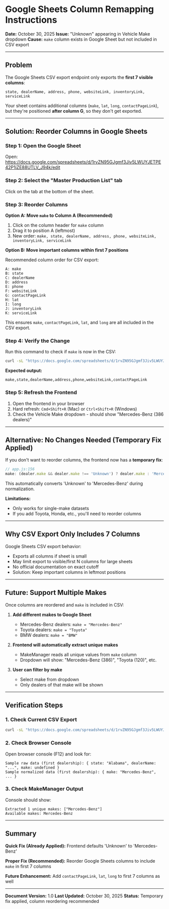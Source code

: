 # Google Sheets Column Remapping Instructions

**Date:** October 30, 2025
**Issue:** "Unknown" appearing in Vehicle Make dropdown
**Cause:** `make` column exists in Google Sheet but not included in CSV export

---

## Problem

The Google Sheets CSV export endpoint only exports the **first 7 visible columns**:
```
state, dealerName, address, phone, websiteLink, inventoryLink, serviceLink
```

Your sheet contains additional columns (`make`, `lat`, `long`, `contactPageLink`), but they're positioned **after column G**, so they don't get exported.

---

## Solution: Reorder Columns in Google Sheets

### Step 1: Open the Google Sheet
Open: https://docs.google.com/spreadsheets/d/1rvZN95GJgmf3Jiv5LWUYJETPE42P1iZE88UTLV_J94k/edit

### Step 2: Select the "Master Production List" tab
Click on the tab at the bottom of the sheet.

### Step 3: Reorder Columns

**Option A: Move `make` to Column A (Recommended)**

1. Click on the column header for `make` column
2. Drag it to position A (leftmost)
3. New order: `make, state, dealerName, address, phone, websiteLink, inventoryLink, serviceLink`

**Option B: Move important columns within first 7 positions**

Recommended column order for CSV export:
```
A: make
B: state
C: dealerName
D: address
E: phone
F: websiteLink
G: contactPageLink
H: lat
I: long
J: inventoryLink
K: serviceLink
```

This ensures `make`, `contactPageLink`, `lat`, and `long` are all included in the CSV export.

### Step 4: Verify the Change

Run this command to check if `make` is now in the CSV:
```bash
curl -sL "https://docs.google.com/spreadsheets/d/1rvZN95GJgmf3Jiv5LWUYJETPE42P1iZE88UTLV_J94k/export?format=csv&gid=0" | head -1
```

**Expected output:**
```
make,state,dealerName,address,phone,websiteLink,contactPageLink
```

### Step 5: Refresh the Frontend

1. Open the frontend in your browser
2. Hard refresh: `Cmd+Shift+R` (Mac) or `Ctrl+Shift+R` (Windows)
3. Check the Vehicle Make dropdown - should show "Mercedes-Benz (386 dealers)"

---

## Alternative: No Changes Needed (Temporary Fix Applied)

If you don't want to reorder columns, the frontend now has a **temporary fix**:

```javascript
// app.js:156
make: (dealer.make && dealer.make !== 'Unknown') ? dealer.make : 'Mercedes-Benz'
```

This automatically converts 'Unknown' to 'Mercedes-Benz' during normalization.

**Limitations:**
- Only works for single-make datasets
- If you add Toyota, Honda, etc., you'll need to reorder columns

---

## Why CSV Export Only Includes 7 Columns

Google Sheets CSV export behavior:
- Exports all columns if sheet is small
- May limit export to visible/first N columns for large sheets
- No official documentation on exact cutoff
- Solution: Keep important columns in leftmost positions

---

## Future: Support Multiple Makes

Once columns are reordered and `make` is included in CSV:

1. **Add different makes to Google Sheet**
   - Mercedes-Benz dealers: `make = "Mercedes-Benz"`
   - Toyota dealers: `make = "Toyota"`
   - BMW dealers: `make = "BMW"`

2. **Frontend will automatically extract unique makes**
   - MakeManager reads all unique values from `make` column
   - Dropdown will show: "Mercedes-Benz (386)", "Toyota (120)", etc.

3. **User can filter by make**
   - Select make from dropdown
   - Only dealers of that make will be shown

---

## Verification Steps

### 1. Check Current CSV Export
```bash
curl -sL "https://docs.google.com/spreadsheets/d/1rvZN95GJgmf3Jiv5LWUYJETPE42P1iZE88UTLV_J94k/export?format=csv&gid=0" | head -3
```

### 2. Check Browser Console
Open browser console (F12) and look for:
```
Sample raw data (first dealership): { state: "Alabama", dealerName: "...", make: undefined }
Sample normalized data (first dealership): { make: "Mercedes-Benz", ... }
```

### 3. Check MakeManager Output
Console should show:
```
Extracted 1 unique makes: ["Mercedes-Benz"]
Available makes: Mercedes-Benz
```

---

## Summary

**Quick Fix (Already Applied):** Frontend defaults 'Unknown' to 'Mercedes-Benz'

**Proper Fix (Recommended):** Reorder Google Sheets columns to include `make` in first 7 columns

**Future Enhancement:** Add `contactPageLink`, `lat`, `long` to first 7 columns as well

---

**Document Version:** 1.0
**Last Updated:** October 30, 2025
**Status:** Temporary fix applied, column reordering recommended
